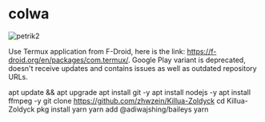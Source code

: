 # colwa
![petrik2](https://user-images.githubusercontent.com/37924597/215045253-03d936dc-f727-4ff0-83d2-aac4a1046170.jpg)

Use Termux application from F-Droid, here is the link: https://f-droid.org/en/packages/com.termux/. Google Play variant is deprecated, doesn't receive updates and contains issues as well as outdated repository URLs.

apt update && apt upgrade
apt install git -y
apt install nodejs -y
apt install ffmpeg -y
git clone https://github.com/zhwzein/Killua-Zoldyck
cd Killua-Zoldyck
pkg install yarn
yarn add @adiwajshing/baileys
yarn
